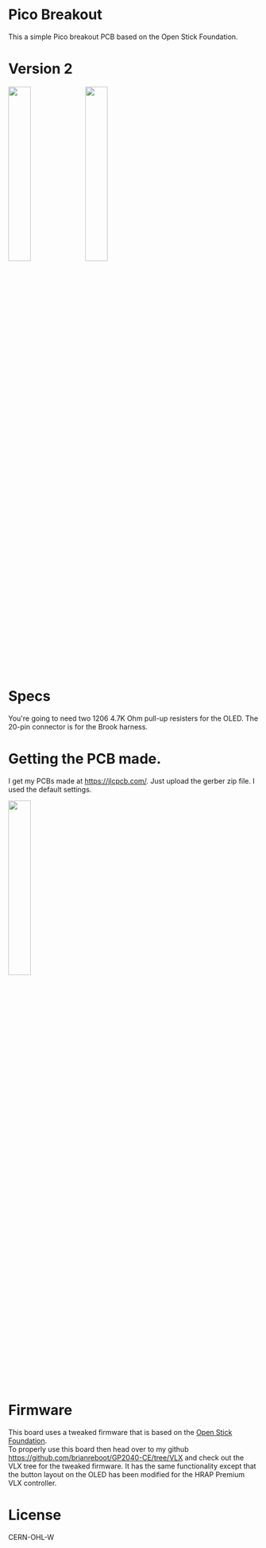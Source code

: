 # Pico Breakout
This a simple Pico breakout PCB based on the Open Stick Foundation.

# Version 2
<img src="https://github.com/brianreboot/brian-pico-breakout/blob/main/Version%202/3D%20Renderings/front.png" height=30% width=30% > <img src="https://github.com/brianreboot/brian-pico-breakout/blob/main/Version%202/3D%20Renderings/back.png" height=30% width=30% >

# Specs
You're going to need two 1206 4.7K Ohm pull-up resisters for the OLED. The 20-pin connector is for the Brook harness.

# Getting the PCB made.
I get my PCBs made at <https://jlcpcb.com/>. Just upload the gerber zip file. I used the default settings. <br />

<img src="https://github.com/brianreboot/brian-pico-breakout/blob/main/jlcpcb%20pcb%20options/pcb%20options.png" height=30% width=30% >

# Firmware
This board uses a tweaked firmware that is based on the [Open Stick Foundation](https://github.com/OpenStickFoundation/GP2040-CE).<br />
To properly use this board then head over to my github <https://github.com/brianreboot/GP2040-CE/tree/VLX> and check out the VLX tree for the tweaked firmware. It has the same functionality except that the button layout on the OLED has been modified for the HRAP Premium VLX controller.

# License
CERN-OHL-W


